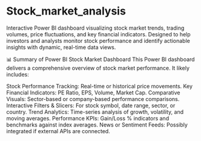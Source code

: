# Stock_market_analysis
Interactive Power BI dashboard visualizing stock market trends, trading volumes, price fluctuations, and key financial indicators. Designed to help investors and analysts monitor stock performance and identify actionable insights with dynamic, real-time data views.

📊 Summary of Power BI Stock Market Dashboard
This Power BI dashboard delivers a comprehensive overview of stock market performance. It likely includes:

Stock Performance Tracking: Real-time or historical price movements.
Key Financial Indicators: PE Ratio, EPS, Volume, Market Cap.
Comparative Visuals: Sector-based or company-based performance comparisons.
Interactive Filters & Slicers: For stock symbol, date range, sector, or country.
Trend Analytics: Time-series analysis of growth, volatility, and moving averages.
Performance KPIs: Gain/Loss % indicators and benchmarks against index averages.
News or Sentiment Feeds: Possibly integrated if external APIs are connected.
